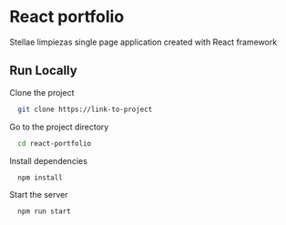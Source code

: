 # React portfolio

Stellae limpiezas single page application created with React framework

## Run Locally

Clone the project

```bash
  git clone https://link-to-project
```

Go to the project directory

```bash
  cd react-portfolio
```

Install dependencies

```bash
  npm install
```

Start the server

```bash
  npm run start
```

